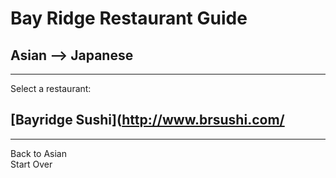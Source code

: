 # Bay Ridge Restaurant Guide
## Asian --> Japanese
---
Select a restaurant:
## [Bayridge Sushi](http://www.brsushi.com/
---
Back to Asian  
Start Over
